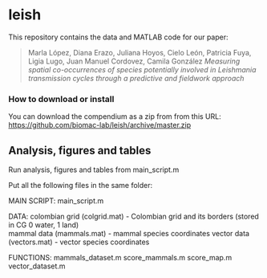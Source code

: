 # leish

This repository contains the data and MATLAB code for our paper:

> Marla López, Diana Erazo, Juliana Hoyos, Cielo León, Patricia Fuya, Ligia Lugo, Juan Manuel Cordovez, Camila González *Measuring spatial co-occurrences of species potentially involved in Leishmania transmission cycles through a predictive and fieldwork approach*
 
 
### How to download or install

You can download the compendium as a zip from from this URL:
<https://github.com/biomac-lab/leish/archive/master.zip>

## Analysis, figures and tables

Run analysis, figures and tables from main_script.m

Put all the following files in the same folder:

MAIN SCRIPT: main_script.m

DATA: colombian grid (colgrid.mat) - Colombian grid and its borders (stored in CG 0 water, 1 land)        
      mammal data (mammals.mat) - mammal species coordinates 
      vector data (vectors.mat) - vector species coordinates  

FUNCTIONS: mammals_dataset.m 
           score_mammals.m 
           score_map.m
           vector_dataset.m
           

